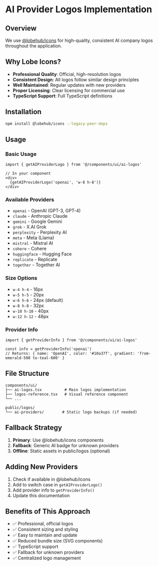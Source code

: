 # AI Provider Logos Implementation

## Overview
We use [@lobehub/icons](https://github.com/lobehub/lobe-icons) for high-quality, consistent AI company logos throughout the application.

## Why Lobe Icons?
- **Professional Quality**: Official, high-resolution logos
- **Consistent Design**: All logos follow similar design principles
- **Well Maintained**: Regular updates with new providers
- **Proper Licensing**: Clear licensing for commercial use
- **TypeScript Support**: Full TypeScript definitions

## Installation
```bash
npm install @lobehub/icons --legacy-peer-deps
```

## Usage

### Basic Usage
```tsx
import { getAIProviderLogo } from '@/components/ui/ai-logos'

// In your component
<div>
  {getAIProviderLogo('openai', 'w-8 h-8')}
</div>
```

### Available Providers
- `openai` - OpenAI (GPT-3, GPT-4)
- `claude` - Anthropic Claude
- `gemini` - Google Gemini
- `grok` - X.AI Grok
- `perplexity` - Perplexity AI
- `meta` - Meta (Llama)
- `mistral` - Mistral AI
- `cohere` - Cohere
- `huggingface` - Hugging Face
- `replicate` - Replicate
- `together` - Together AI

### Size Options
- `w-4 h-4` - 16px
- `w-5 h-5` - 20px
- `w-6 h-6` - 24px (default)
- `w-8 h-8` - 32px
- `w-10 h-10` - 40px
- `w-12 h-12` - 48px

### Provider Info
```tsx
import { getProviderInfo } from '@/components/ui/ai-logos'

const info = getProviderInfo('openai')
// Returns: { name: 'OpenAI', color: '#10a37f', gradient: 'from-emerald-500 to-teal-600' }
```

## File Structure
```
components/ui/
├── ai-logos.tsx          # Main logos implementation
├── logos-reference.tsx   # Visual reference component
└── ...

public/logos/
└── ai-providers/        # Static logo backups (if needed)
```

## Fallback Strategy
1. **Primary**: Use @lobehub/icons components
2. **Fallback**: Generic AI badge for unknown providers
3. **Offline**: Static assets in public/logos (optional)

## Adding New Providers
1. Check if available in @lobehub/icons
2. Add to switch case in `getAIProviderLogo()`
3. Add provider info to `getProviderInfo()`
4. Update this documentation

## Benefits of This Approach
- ✅ Professional, official logos
- ✅ Consistent sizing and styling
- ✅ Easy to maintain and update
- ✅ Reduced bundle size (SVG components)
- ✅ TypeScript support
- ✅ Fallback for unknown providers
- ✅ Centralized logo management